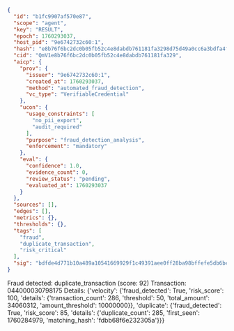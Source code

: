 ```json
{
  "id": "b1fc9907af570e87",
  "scope": "agent",
  "key": "RESULT",
  "epoch": 1760293037,
  "host_pid": "9e6742732c60:1",
  "hash": "e8b76f6bc2dc0b05fb52c4e8dabdb761181fa3298d75d49a0cc6a3bdfa4fe35c",
  "cid": "QmV1e8b76f6bc2dc0b05fb52c4e8dabdb761181fa329",
  "aicp": {
    "prov": {
      "issuer": "9e6742732c60:1",
      "created_at": 1760293037,
      "method": "automated_fraud_detection",
      "vc_type": "VerifiableCredential"
    },
    "ucon": {
      "usage_constraints": [
        "no_pii_export",
        "audit_required"
      ],
      "purpose": "fraud_detection_analysis",
      "enforcement": "mandatory"
    },
    "eval": {
      "confidence": 1.0,
      "evidence_count": 0,
      "review_status": "pending",
      "evaluated_at": 1760293037
    }
  },
  "sources": [],
  "edges": [],
  "metrics": {},
  "thresholds": {},
  "tags": [
    "fraud",
    "duplicate_transaction",
    "risk_critical"
  ],
  "sig": "bdfde4d771b10a489a10541669929f1c49391aee0ff28ba98bffefe5db6be67a"
}
```

Fraud detected: duplicate_transaction (score: 92)
Transaction: 044000030798175
Details: {'velocity': {'fraud_detected': True, 'risk_score': 100, 'details': {'transaction_count': 286, 'threshold': 50, 'total_amount': 34060312, 'amount_threshold': 10000000}}, 'duplicate': {'fraud_detected': True, 'risk_score': 85, 'details': {'duplicate_count': 285, 'first_seen': 1760284979, 'matching_hash': 'fdbb68f6e232305a'}}}